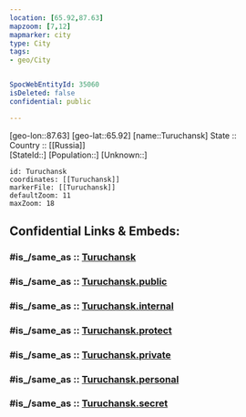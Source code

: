 ```yaml
---
location: [65.92,87.63] 
mapzoom: [7,12] 
mapmarker: city 
type: City
tags:
- geo/City


SpocWebEntityId: 35060
isDeleted: false
confidential: public

---
```

[geo-lon::87.63] 
[geo-lat::65.92] 
[name::Turuchansk] 
State ::  
Country :: [[Russia]]  
[StateId::] 
[Population::] 
[Unknown::] 


```leaflet
id: Turuchansk
coordinates: [[Turuchansk]] 
markerFile: [[Turuchansk]] 
defaultZoom: 11 
maxZoom: 18
```


## Confidential Links & Embeds: 

### #is_/same_as :: [Turuchansk](/_Standards/Earth/Continent/Asia/Asia~North/Asia~Siberia/Krasnoyarsk_Krai/City/Turuchansk.md) 

### #is_/same_as :: [Turuchansk.public](/_public/Earth/Continent/Asia/Asia~North/Asia~Siberia/Krasnoyarsk_Krai/City/Turuchansk.public.md) 

### #is_/same_as :: [Turuchansk.internal](/_internal/Earth/Continent/Asia/Asia~North/Asia~Siberia/Krasnoyarsk_Krai/City/Turuchansk.internal.md) 

### #is_/same_as :: [Turuchansk.protect](/_protect/Earth/Continent/Asia/Asia~North/Asia~Siberia/Krasnoyarsk_Krai/City/Turuchansk.protect.md) 

### #is_/same_as :: [Turuchansk.private](/_private/Earth/Continent/Asia/Asia~North/Asia~Siberia/Krasnoyarsk_Krai/City/Turuchansk.private.md) 

### #is_/same_as :: [Turuchansk.personal](/_personal/Earth/Continent/Asia/Asia~North/Asia~Siberia/Krasnoyarsk_Krai/City/Turuchansk.personal.md) 

### #is_/same_as :: [Turuchansk.secret](/_secret/Earth/Continent/Asia/Asia~North/Asia~Siberia/Krasnoyarsk_Krai/City/Turuchansk.secret.md)

